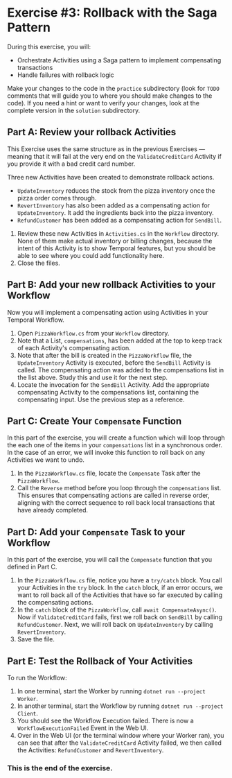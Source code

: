 # Exercise #3: Rollback with the Saga Pattern

During this exercise, you will:

- Orchestrate Activities using a Saga pattern to implement compensating transactions
- Handle failures with rollback logic

Make your changes to the code in the `practice` subdirectory (look for `TODO` comments that will guide you to where you should make changes to the code). If you need a hint or want to verify your changes, look at the complete version in the `solution` subdirectory.

## Part A: Review your rollback Activities

This Exercise uses the same structure as in the previous Exercises — meaning  that it will fail at the very end on the `ValidateCreditCard` Activity if you provide it with a bad credit card number.

Three new Activities have been created to demonstrate rollback actions.

* `UpdateInventory` reduces the stock from the pizza inventory once the pizza order comes through.
* `RevertInventory` has also been added as a compensating action for `UpdateInventory`. It add the ingredients back into the pizza inventory.
* `RefundCustomer` has been added as a compensating action for `SendBill`.

1. Review these new Activities in `Activities.cs` in the `Workflow` directory. None of them make actual inventory or billing changes, because the intent of this Activity is to show Temporal features, but you should be able to see where you could add functionality here.
2. Close the files.

## Part B: Add your new rollback Activities to your Workflow

Now you will implement a compensating action using Activities in your Temporal Workflow. 

1. Open `PizzaWorkflow.cs` from your `Workflow` directory.
2. Note that a List, `compensations`, has been added at the top to keep track of each Activity's compensating action.
3. Note that after the bill is created in the `PizzaWorkflow` file, the `UpdateInventory` Activity is executed, before the `SendBill` Activity is called. The compensating action was added to the compensations list in the list above. Study this and use it for the next step.
4. Locate the invocation for the `SendBill` Activity. Add the appropriate compensating Activity to the compensations list, containing the compensating input. Use the previous step as a reference.

## Part C: Create Your `Compensate` Function

In this part of the exercise, you will create a function which will loop through the each one of the items in your `compensations` list in a synchronous order. In the case of an error, we will invoke this function to roll back on any Activities we want to undo.

1. In the `PizzaWorkflow.cs` file, locate the `Compensate` Task after the `PizzaWorkflow`.
2. Call the `Reverse` method before you loop through the `compensations` list. This ensures that compensating actions are called in reverse order, aligning with the correct sequence to roll back local transactions that have already completed.

## Part D: Add your `Compensate` Task to your Workflow

In this part of the exercise, you will call the `Compensate` function that you defined in Part C.

1. In the `PizzaWorkflow.cs` file, notice you have a `try/catch` block. You call your Activities in the `try` block. In the `catch` block, if an error occurs, we want to roll back all of the Activities that have so far executed by calling the compensating actions.
2. In the `catch` block of the `PizzaWorkflow`, call `await CompensateAsync()`. Now if `ValidateCreditCard` fails, first we roll back on `SendBill` by calling `RefundCustomer`. Next, we will roll back on `UpdateInventory` by calling `RevertInventory`.
3. Save the file.

## Part E: Test the Rollback of Your Activities

To run the Workflow:

1. In one terminal, start the Worker by running `dotnet run --project Worker`.
2. In another terminal, start the Workflow by running `dotnet run --project Client`.
3. You should see the Workflow Execution failed. There is now a `WorkflowExecutionFailed` Event in the Web UI.
4. Over in the Web UI (or the terminal window where your Worker ran), you can see that after the `ValidateCreditCard` Activity failed, we then called the Activities: `RefundCustomer` and `RevertInventory`.

### This is the end of the exercise.